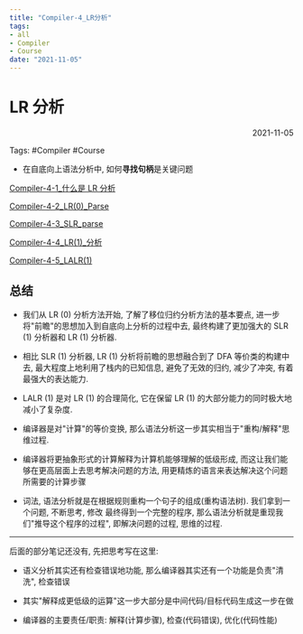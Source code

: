 ```yaml
---
title: "Compiler-4_LR分析"
tags:
- all
- Compiler
- Course
date: "2021-11-05"
---
```

# LR 分析

<div align="right"> 2021-11-05</div>

Tags: #Compiler #Course 

- 在自底向上语法分析中, 如何**寻找句柄**是关键问题

[Compiler-4-1_什么是 LR 分析](notes/2021/2021.10/Compiler-4-1_什么是%20LR%20分析.md)

[Compiler-4-2_LR(0)_Parse](notes/2021/2021.10/Compiler-4-2_LR(0)_Parse.md)

[Compiler-4-3_SLR_parse](notes/2021/2021.10/Compiler-4-3_SLR_parse.md)

[Compiler-4-4_LR(1)_分析](notes/2021/2021.10/Compiler-4-4_LR(1)_分析.md)

[Compiler-4-5_LALR(1)](notes/2021/2021.10/Compiler-4-5_LALR(1).md)


## 总结
- 我们从 LR (0) 分析方法开始, 了解了移位归约分析方法的基本要点, 进一步将"前瞻"的思想加入到自底向上分析的过程中去, 最终构建了更加强大的 SLR (1) 分析器和 LR (1) 分析器.

- 相比 SLR (1) 分析器, LR (1) 分析将前瞻的思想融合到了 DFA 等价类的构建中去, 最大程度上地利用了栈内的已知信息, 避免了无效的归约, 减少了冲突, 有着最强大的表达能力.

- LALR (1) 是对 LR (1) 的合理简化, 它在保留 LR (1) 的大部分能力的同时极大地减小了复杂度.

- 编译器是对"计算"的等价变换, 那么语法分析这一步其实相当于"重构/解释"思维过程.
- 编译器将更抽象形式的计算解释为计算机能够理解的低级形成, 而这让我们能够在更高层面上去思考解决问题的方法, 用更精炼的语言来表达解决这个问题所需要的计算步骤
- 词法, 语法分析就是在根据规则重构一个句子的组成(重构语法树). 我们拿到一个问题, 不断思考, 修改 最终得到一个完整的程序, 那么语法分析就是重现我们"推导这个程序的过程", 即解决问题的过程, 思维的过程.
---
后面的部分笔记还没有, 先把思考写在这里:

- 语义分析其实还有检查错误地功能, 那么编译器其实还有一个功能是负责"清洗", 检查错误
- 其实"解释成更低级的运算"这一步大部分是中间代码/目标代码生成这一步在做

- 编译器的主要责任/职责: 解释(计算步骤), 检查(代码错误), 优化(代码性能)



